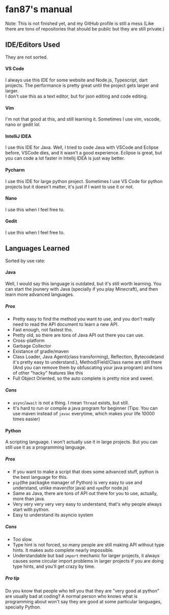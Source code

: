 # fan87's manual
Note: This is not finished yet, and my GitHub profile is still a mess (Like there are tons of repositories that should be public but they are still private.)
## IDE/Editors Used

They are not sorted.

#### VS Code

I always use this IDE for some website and Node.js, Typescript, dart projects. The performance is pretty great until the project gets larger and larger.<br>
I don't use this as a text editor, but for json editing and code editing.

#### Vim

I'm not that good at this, and still learning it. Sometimes I use vim, vscode, nano or gedit lol.

#### IntelliJ IDEA

I use this IDE for Java. Well, I tried to code Java with VSCode and Eclipse before, VSCode dies, and it wasn't a good experience. Eclipse is great, but you can code a lot faster in Intellij IDEA is just way better.

#### Pycharm

I use this IDE for large python project. Sometimes I use VS Code for python projects but it doesn't matter, it's just if I want to use it or not.

#### Nano

I use this when I feel free to.

#### Gedit

I use this when I feel free to.

## Languages Learned

Sorted by use rate:

#### Java

Well, I would say this language is outdated, but it's still worth learning. You can start the jounery with Java (specially if you play Minecraft), and then learn more advanced languages.<br>

##### Pros

- Pretty easy to find the method you want to use, and you don't really need to read the API document to learn a new API.
- Fast enough, not fastest tho.
- Pretty old, so there are tons of Java API out there you can use.
- Cross-platform
- Garbage Collector
- Existance of gradle/maven
- Class Loader, Java Agent(class transforming), Reflection, Bytecode(and it's pretty easy to understand.), Method/Field/Class name are still there (And you can remove them by obfuscating your java program) and tons of other "hacky" features like this
- Full Object Oriented, so the auto complete is pretty nice and sweet.

##### Cons

- `async`/`await` is not a thing. I mean `Thread` exists, but still.
- It's hard to run or compile a java program for beginner (Tips: You can use maven instead of `javac` everytime, which makes your life 10000 times easier)

#### Python

A scripting language. I won't actually use it in large projects. But you can still use it as a programming language.

##### Pros

- If you want to make a script that does some advanced stuff, python is the best language for this.
- `pip`(the packagke manager of Python) is very easy to use and understand, unlike maven(for java) and `npm`(for node.js)
- Same as Java, there are tons of API out there for you to use, actually, more than java.
- Very very very very very easy to understand, that's why people always start with python.
- Easy to understand its asyncio system

##### Cons

- Too slow.
- Type hint is not forced, so many people are still making API without type hints. It makes auto complete nearly impossible.
- Understandable but bad `import` mechanic for larger projects, it always causes some circular import problems in larger projects if you are doing type hints, and you'll get crazy by time.

##### Pro tip

Do you know that people who tell you that they are "very good at python" are usually bad at coding? A normal person who knows what is programming about won't say they are good at some particular languages, specially Python.

